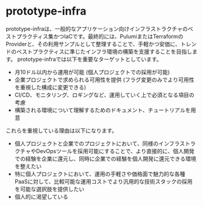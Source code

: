 # prototype-infra

prototype-infraは、一般的なアプリケーション向けインフラストラクチャのベストプラクティス集かつIaCです。最終的には、PulumiまたはTerraformのProviderと、その利用サンプルとして整理することで、手軽かつ安価に、トレンドのベストプラクティスに準じたインフラ環境の構築を支援することを目指します。
prototype-infraでは以下を重要なターゲットとしています。

- 月10ドル以内から運用が可能 (個人プロジェクトでの採用が可能)
- 企業プロジェクトで求められる可用性を提供 (フラグ変更のみでより可用性を重視した構成に変更できる)
- CI/CD、モニタリング、ロギングなど、運用していく上で必須となる項目の考慮
- 構築される環境について理解するためのドキュメント、チュートリアルを用意

これらを重視している理由は以下になります。

- 個人プロジェクトと企業でのプロジェクトにおいて、同様のインフラストラクチャやDevOpsツールを採用可能にすることで、より直接的に、個人開発での経験を企業に還元し、同時に企業での経験を個人開発に還元できる環境を整えたい
- 特に個人プロジェクトにおいて、運用の手軽さや価格面で魅力的な各種PaaSに対して、比較可能な運用コストでより汎用的な技術スタックの採用を可能な選択肢を提供したい
- 個人的に渇望している
